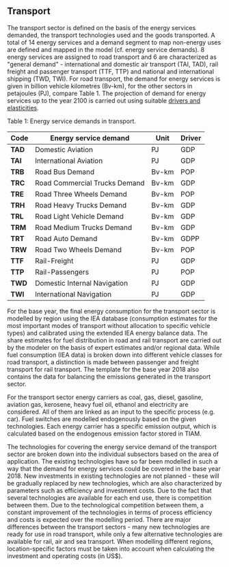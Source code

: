 ## Transport

The transport sector is defined on the basis of the energy services demanded, the transport technologies used and the goods transported. A total of 14 energy services and a demand segment to map non-energy uses are defined and mapped in the model (cf. energy service demands). 8 energy services are assigned to road transport and 6 are characterized as "general demand" - international and domestic air transport (TAI, TAD), rail freight and passenger transport (TTF, TTP) and national and international shipping (TWD, TWI). For road transport, the demand for energy services is given in billion vehicle kilometres (Bv-km), for the other sectors in petajoules (PJ), compare Table 1. The projection of demand for energy services up to the year 2100 is carried out using suitable [drivers and elasticities](../regional_coverage/demand-projection.md).

Table 1: Energy service demands in transport.

| **Code** | **Energy service demand**     | **Unit** | **Driver** |
| -------- | ----------------------------- | -------- | ---------- |
| **TAD**  | Domestic Aviation             | PJ       | GDP        |
| **TAI**  | International Aviation        | PJ       | GDP        |
| **TRB**  | Road Bus Demand               | Bv-km    | POP        |
| **TRC**  | Road Commercial Trucks Demand | Bv-km    | GDP        |
| **TRE**  | Road Three Wheels Demand      | Bv-km    | POP        |
| **TRH**  | Road Heavy Trucks Demand      | Bv-km    | GDP        |
| **TRL**  | Road Light Vehicle Demand     | Bv-km    | GDP        |
| **TRM**  | Road Medium Trucks Demand     | Bv-km    | GDP        |
| **TRT**  | Road Auto Demand              | Bv-km    | GDPP       |
| **TRW**  | Road Two Wheels Demand        | Bv-km    | POP        |
| **TTF**  | Rail-Freight                  | PJ       | GDP        |
| **TTP**  | Rail-Passengers               | PJ       | POP        |
| **TWD**  | Domestic Internal Navigation  | PJ       | GDP        |
| **TWI**  | International Navigation      | PJ       | GDP        |

For the base year, the final energy consumption for the transport sector is modelled by region using the IEA database (consumption estimates for the most important modes of transport without allocation to specific vehicle types) and calibrated using the extended IEA energy balance data. The share estimates for fuel distribution in road and rail transport are carried out by the modeler on the basis of expert estimates and/or regional data. While fuel consumption (IEA data) is broken down into different vehicle classes for road transport, a distinction is made between passenger and freight transport for rail transport. The template for the base year 2018 also contains the data for balancing the emissions generated in the transport sector.

For the transport sector energy carriers as coal, gas, diesel, gasoline, aviation gas, kerosene, heavy fuel oil, ethanol and electricity are considered. All of them are linked as an input to the specific process (e.g. car). Fuel switches are modelled endogenously based on the given technologies. Each energy carrier has a specific emission output, which is calculated based on the endogenous emission factor stored in TIAM.

The technologies for covering the energy service demand of the transport sector are broken down into the individual subsectors based on the area of application. The existing technologies have so far been modelled in such a way that the demand for energy services could be covered in the base year 2018. New investments in existing technologies are not planned - these will be gradually replaced by new technologies, which are also characterized by parameters such as efficiency and investment costs. Due to the fact that several technologies are available for each end use, there is competition between them. Due to the technological competition between them, a constant improvement of the technologies in terms of process efficiency and costs is expected over the modelling period. There are major differences between the transport sectors - many new technologies are ready for use in road transport, while only a few alternative technologies are available for rail, air and sea transport. When modelling different regions, location-specific factors must be taken into account when calculating the investment and operating costs (in US$).
